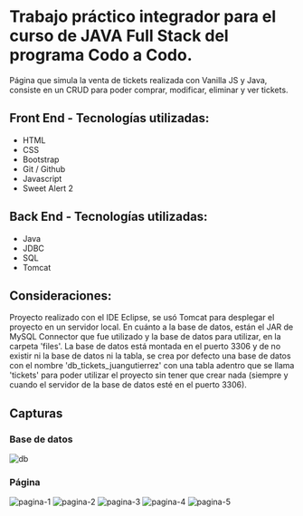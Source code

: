 # Trabajo práctico integrador para el curso de JAVA Full Stack del programa Codo a Codo.

Página que simula la venta de tickets realizada con Vanilla JS y Java, consiste en un CRUD para poder comprar, modificar, eliminar y ver tickets.

## Front End - Tecnologías utilizadas:

- HTML
- CSS
- Bootstrap
- Git / Github
- Javascript
- Sweet Alert 2

## Back End - Tecnologías utilizadas:

- Java
- JDBC
- SQL
- Tomcat

## Consideraciones: 

Proyecto realizado con el IDE Eclipse, se usó Tomcat para desplegar el proyecto en un servidor local. En cuánto a la base de datos, están el JAR de MySQL Connector que fue utilizado y la base de datos para utilizar, en la carpeta 'files'. La base de datos está montada en el puerto 3306 y de no existir ni la base de datos ni la tabla, se crea por defecto una base de datos con el nombre 'db_tickets_juangutierrez' con una tabla adentro que se llama 'tickets' para poder utilizar el proyecto sin tener que crear nada (siempre y cuando el servidor de la base de datos esté en el puerto 3306).

## Capturas

### Base de datos
![db](https://user-images.githubusercontent.com/104147035/209690151-2ade20b2-0128-4e3c-a5ec-63be8ee9374e.PNG)

### Página
![pagina-1](https://user-images.githubusercontent.com/104147035/209690160-e68e7855-aa2d-457d-a5e1-eb92108528e2.png)
![pagina-2](https://user-images.githubusercontent.com/104147035/209690163-c35eb9ed-2ee0-4d37-b1b1-86c14dbcce2c.png)
![pagina-3](https://user-images.githubusercontent.com/104147035/209690166-aae2aa9d-482e-4039-afee-204b4516027d.png)
![pagina-4](https://user-images.githubusercontent.com/104147035/209690168-2c929cbc-0727-4f8d-8592-336db4b2d2ea.png)
![pagina-5](https://user-images.githubusercontent.com/104147035/209690157-5e0e8e02-ce12-47a3-b372-49c61ca5af72.png)
